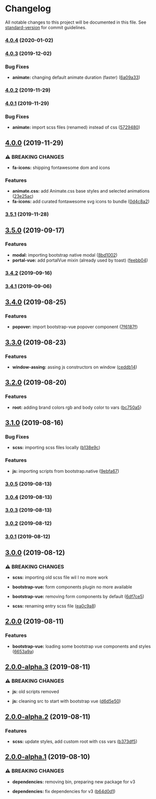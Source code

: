 # Changelog

All notable changes to this project will be documented in this file. See [standard-version](https://github.com/conventional-changelog/standard-version) for commit guidelines.

### [4.0.4](https://github.com/ecomclub/storefront-twbs/compare/v4.0.3...v4.0.4) (2020-01-02)

### [4.0.3](https://github.com/ecomclub/storefront-twbs/compare/v4.0.2...v4.0.3) (2019-12-02)


### Bug Fixes

* **animate:** changing default animate duration (faster) ([6a09a33](https://github.com/ecomclub/storefront-twbs/commit/6a09a33eea7e49001debc21a35039329958c8010))

### [4.0.2](https://github.com/ecomclub/storefront-twbs/compare/v4.0.1...v4.0.2) (2019-11-29)

### [4.0.1](https://github.com/ecomclub/storefront-twbs/compare/v4.0.0...v4.0.1) (2019-11-29)


### Bug Fixes

* **animate:** import scss files (renamed) instead of css ([5729480](https://github.com/ecomclub/storefront-twbs/commit/57294808a1c830ba9dbe585cdb2a706ff10d27a5))

## [4.0.0](https://github.com/ecomclub/storefront-twbs/compare/v3.5.1...v4.0.0) (2019-11-29)


### ⚠ BREAKING CHANGES

* **fa-icons:** shipping fontawesome dom and icons

### Features

* **animate.css:** add Animate.css base styles and selected animations ([23e25ac](https://github.com/ecomclub/storefront-twbs/commit/23e25ac37bd17b99b9e528d6d35415713a7f0da4))
* **fa-icons:** add curated fontawesome svg icons to bundle ([0d4c8a2](https://github.com/ecomclub/storefront-twbs/commit/0d4c8a228caea20a38280c20c3ba2d46e276dbc6))

### [3.5.1](https://github.com/ecomclub/storefront-twbs/compare/v3.5.0...v3.5.1) (2019-11-28)

## [3.5.0](https://github.com/ecomclub/storefront-twbs/compare/v3.4.2...v3.5.0) (2019-09-17)


### Features

* **modal:** importing bootstrap native modal ([8bd1002](https://github.com/ecomclub/storefront-twbs/commit/8bd1002))
* **portal-vue:** add portalVue mixin (already used by toast) ([feebb04](https://github.com/ecomclub/storefront-twbs/commit/feebb04))

### [3.4.2](https://github.com/ecomclub/storefront-twbs/compare/v3.4.1...v3.4.2) (2019-09-16)

### [3.4.1](https://github.com/ecomclub/storefront-twbs/compare/v3.4.0...v3.4.1) (2019-09-06)

## [3.4.0](https://github.com/ecomclub/storefront-twbs/compare/v3.3.0...v3.4.0) (2019-08-25)


### Features

* **popover:** import bootstrap-vue popover component ([7f6187f](https://github.com/ecomclub/storefront-twbs/commit/7f6187f))

## [3.3.0](https://github.com/ecomclub/storefront-twbs/compare/v3.2.0...v3.3.0) (2019-08-23)


### Features

* **window-assing:** assing js constructors on window ([ceddb14](https://github.com/ecomclub/storefront-twbs/commit/ceddb14))

## [3.2.0](https://github.com/ecomclub/storefront-twbs/compare/v3.1.0...v3.2.0) (2019-08-20)


### Features

* **root:** adding brand colors rgb and body color to vars ([bc750a5](https://github.com/ecomclub/storefront-twbs/commit/bc750a5))

## [3.1.0](https://github.com/ecomclub/storefront-twbs/compare/v3.0.5...v3.1.0) (2019-08-16)


### Bug Fixes

* **scss:** importing scss files locally ([b138e9c](https://github.com/ecomclub/storefront-twbs/commit/b138e9c))


### Features

* **js:** importing scripts from bootstrap.native ([9ebfa67](https://github.com/ecomclub/storefront-twbs/commit/9ebfa67))

### [3.0.5](https://github.com/ecomclub/storefront-twbs/compare/v3.0.4...v3.0.5) (2019-08-13)

### [3.0.4](https://github.com/ecomclub/storefront-twbs/compare/v3.0.3...v3.0.4) (2019-08-13)

### [3.0.3](https://github.com/ecomclub/storefront-twbs/compare/v3.0.2...v3.0.3) (2019-08-13)

### [3.0.2](https://github.com/ecomclub/storefront-twbs/compare/v3.0.1...v3.0.2) (2019-08-12)

### [3.0.1](https://github.com/ecomclub/storefront-twbs/compare/v3.0.0...v3.0.1) (2019-08-12)

## [3.0.0](https://github.com/ecomclub/storefront-twbs/compare/v2.0.0...v3.0.0) (2019-08-12)


### ⚠ BREAKING CHANGES

* **scss:** importing old scss file wil l no more work
* **bootstrap-vue:** form components plugin no more available

* **bootstrap-vue:** removing form components by default ([6df7ce5](https://github.com/ecomclub/storefront-twbs/commit/6df7ce5))
* **scss:** renaming entry scss file ([ea0c9a8](https://github.com/ecomclub/storefront-twbs/commit/ea0c9a8))

## [2.0.0](https://github.com/ecomclub/storefront-twbs/compare/v2.0.0-alpha.3...v2.0.0) (2019-08-11)


### Features

* **bootstrap-vue:** loading some bootstrap vue components and styles ([6653a9a](https://github.com/ecomclub/storefront-twbs/commit/6653a9a))

## [2.0.0-alpha.3](https://github.com/ecomclub/storefront-twbs/compare/v2.0.0-alpha.2...v2.0.0-alpha.3) (2019-08-11)


### ⚠ BREAKING CHANGES

* **js:** old scripts removed

* **js:** cleaning src to start with bootstrap vue ([d6d5e50](https://github.com/ecomclub/storefront-twbs/commit/d6d5e50))

## [2.0.0-alpha.2](https://github.com/ecomclub/storefront-twbs/compare/v2.0.0-alpha.1...v2.0.0-alpha.2) (2019-08-11)


### Features

* **scss:** update styles, add custom root with css vars ([b373df5](https://github.com/ecomclub/storefront-twbs/commit/b373df5))

## [2.0.0-alpha.1](https://github.com/ecomclub/storefront-twbs/compare/v1.2.1...v2.0.0-alpha.1) (2019-08-10)


### ⚠ BREAKING CHANGES

* **dependencies:** removing bin, preparing new package for v3

* **dependencies:** fix dependencies for v3 ([b64d0d1](https://github.com/ecomclub/storefront-twbs/commit/b64d0d1))
